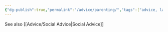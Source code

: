 ```yaml
---
{"dg-publish":true,"permalink":"/advice/parenting/","tags":["advice, landing"],"noteIcon":""}
---
```



See also [[Advice/Social Advice\|Social Advice]]